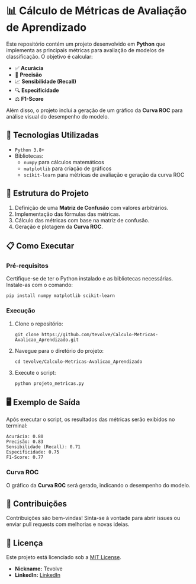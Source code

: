   <h1>📊 Cálculo de Métricas de Avaliação de Aprendizado</h1>
  <p>Este repositório contém um projeto desenvolvido em <strong>Python</strong> que implementa as principais métricas para avaliação de modelos de classificação. O objetivo é calcular:</p>
  <ul>
    <li>✅ <strong>Acurácia</strong></li>
    <li>🎯 <strong>Precisão</strong></li>
    <li>📈 <strong>Sensibilidade (Recall)</strong></li>
    <li>🔍 <strong>Especificidade</strong></li>
    <li>⚖️ <strong>F1-Score</strong></li>
  </ul>
  <p>Além disso, o projeto inclui a geração de um gráfico da <strong>Curva ROC</strong> para análise visual do desempenho do modelo.</p>

  <h2>🚀 Tecnologias Utilizadas</h2>
  <ul>
    <li><code>Python 3.8+</code></li>
    <li>Bibliotecas:
      <ul>
        <li><code>numpy</code> para cálculos matemáticos</li>
        <li><code>matplotlib</code> para criação de gráficos</li>
        <li><code>scikit-learn</code> para métricas de avaliação e geração da curva ROC</li>
      </ul>
    </li>
  </ul>

  <h2>📂 Estrutura do Projeto</h2>
  <ol>
    <li>Definição de uma <strong>Matriz de Confusão</strong> com valores arbitrários.</li>
    <li>Implementação das fórmulas das métricas.</li>
    <li>Cálculo das métricas com base na matriz de confusão.</li>
    <li>Geração e plotagem da <strong>Curva ROC</strong>.</li>
  </ol>

  <h2>📋 Como Executar</h2>
  <h3>Pré-requisitos</h3>
  <p>Certifique-se de ter o Python instalado e as bibliotecas necessárias. Instale-as com o comando:</p>
  <pre><code>pip install numpy matplotlib scikit-learn</code></pre>

  <h3>Execução</h3>
  <ol>
    <li>Clone o repositório:
      <pre><code>git clone https://github.com/tevolve/Calculo-Metricas-Avalicao_Aprendizado.git
</code></pre>
    </li>
    <li>Navegue para o diretório do projeto:
    <pre><code>cd tevolve/Calculo-Metricas-Avalicao_Aprendizado
</code></pre>
    </li>
    <li>Execute o script:
      <pre><code>python projeto_metricas.py</code></pre>
    </li>
  </ol>

  <h2>🖥️ Exemplo de Saída</h2>
  <p>Após executar o script, os resultados das métricas serão exibidos no terminal:</p>
  <pre><code>Acurácia: 0.80
Precisão: 0.83
Sensibilidade (Recall): 0.71
Especificidade: 0.75
F1-Score: 0.77</code></pre>

  <h3>Curva ROC</h3>
  <p>O gráfico da <strong>Curva ROC</strong> será gerado, indicando o desempenho do modelo.</p>

  <h2>🤝 Contribuições</h2>
  <p>Contribuições são bem-vindas! Sinta-se à vontade para abrir issues ou enviar pull requests com melhorias e novas ideias.</p>

  <h2>📜 Licença</h2>
  <p>Este projeto está licenciado sob a <a href="LICENSE">MIT License</a>.</p>
  <ul>
    <li><strong>Nickname:</strong> Tevolve</li>
    <li><strong>LinkedIn:</strong> <a href="https://linkedin.com/in/tev0lv3" target="_blank"> LinkedIn</a></li>
  </ul>
</body>
</html>
